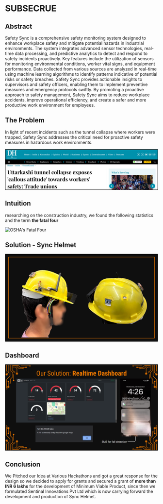 # SUBSECRUE

## Abstract
Safety Sync is a comprehensive safety monitoring system designed to enhance workplace safety and mitigate potential hazards in industrial environments. The system integrates advanced sensor technologies, real-time data processing, and predictive analytics to detect and respond to safety incidents proactively. Key features include the utilization of sensors for monitoring environmental conditions, worker vital signs, and equipment performance. Data collected from various sources are analyzed in real-time using machine learning algorithms to identify patterns indicative of potential risks or safety breaches. Safety Sync provides actionable insights to supervisors and safety officers, enabling them to implement preventive measures and emergency protocols swiftly. By promoting a proactive approach to safety management, Safety Sync aims to reduce workplace accidents, improve operational efficiency, and create a safer and more productive work environment for employees.

## The Problem
In light of recent incidents such as the tunnel collapse where workers were trapped, Safety Sync addresses the critical need for proactive safety measures in hazardous work environments. 

![News Headline](https://github.com/Shivansh12t/SafetySync/blob/main/images/problem.png)

## Intuition
researching on the construction industry, we found the following statistics and the term **the fatal four**

![OSHA's Fatal Four](https://github.com/Shivansh12t/SafetySync/assets/68985920/906f3e2a-ef9f-457d-b08a-8d21953e6035)

## Solution - Sync Helmet
![Sync Helmet](https://github.com/Shivansh12t/SafetySync/blob/main/images/sidefront_helmet.png)

## Dashboard
![Real time Dashboard](https://github.com/Shivansh12t/SafetySync/blob/main/images/dashboard.png)

## Conclusion
We Pitched our Idea at Various Hackathons and got a great response for the design so we decided to apply for grants and secured a grant of **more than INR 6 lakhs** for the development of Minimum Viable Product, since then we formulated Sentinal Innovations Pvt Ltd which is now carrying forward the development and production of Sync Helmet.


